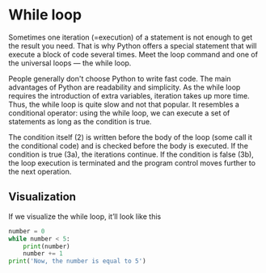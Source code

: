 # While loop
Sometimes one iteration (=execution) of a statement is not enough to get the result you need. That is why Python offers a special statement that will execute a block of code several times. Meet the loop command and one of the universal loops — the while loop.

People generally don't choose Python to write fast code. The main advantages of Python are readability and simplicity. As the while loop requires the introduction of extra variables, iteration takes up more time. Thus, the while loop is quite slow and not that popular. It resembles a conditional operator: using the while loop, we can execute a set of statements as long as the condition is true.

The condition itself (2) is written before the body of the loop (some call it the conditional code) and is checked before the body is executed. If the condition is true (3a), the iterations continue. If the condition is false (3b), the loop execution is terminated and the program control moves further to the next operation.
## Visualization
If we visualize the while loop, it’ll look like this

```python
number = 0
while number < 5:
    print(number)
    number += 1
print('Now, the number is equal to 5')
```
